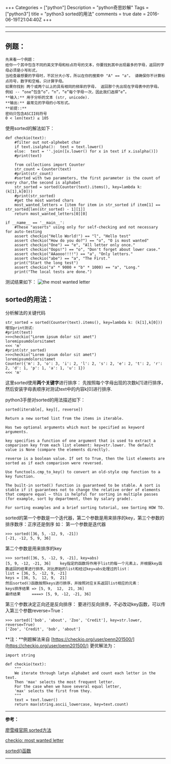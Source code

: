 +++
Categories = ["python"]
Description = "python奇思妙解"
Tags = ["python3"]
title = "python3 sorted的用法"
comments = true
date = 2016-06-19T21:04:40Z
+++

---
* * *

## **例题：**

    先来看一个例题：
    给你一个其中包含不同的英文字母和标点符号的文本，你要找到其中出现最多的字母，返回的字母必须是小写形式，
    当检查最想要的字母时，不区分大小写，所以在你的搜索中 "A" == "a"。 请确保你不计算标点符号，数字和空格，只计算字母。
    如果你找到 两个或两个以上的具有相同的频率的字母， 返回那个先出现在字母表中的字母。 例如 -- “one”包含“o”，“n”，“e”每个字母一次，因此我们选择“e”。
    **输入:** 用于分析的文本 (str, unicode).
    **输出:** 最常见的字母的小写形式。
    **前提::**
    密码只包含ASCII码符号
    0 < len(text) ≤ 105

使用sorted的解法如下：

    def checkio(text):
        #filter out not-alphebet char
        if text.isalpha():  text = text.lower()
        else:  text = ''.join([x.lower() for x in text if x.isalpha()])
        #print(text)

        from collections import Counter
        str_count = Counter(text)
        #print(str_count)
        #sorted with two parameters, the first parameter is the count of every char,the second is alphabet
        str_sorted = sorted(Counter(text).items(), key=lambda k: (k[1],k[0]))
        #print(str_sorted)
        #get the most wanted chars
        most_wanted_letters = [item for item in str_sorted if item[1] == str_sorted[len(str_sorted) - 1][1]]
        return most_wanted_letters[0][0]

    if __name__ == '__main__':
        #These "asserts" using only for self-checking and not necessary for auto-testing
        assert checkio("Hello World!") == "l", "Hello test"
        assert checkio("How do you do?") == "o", "O is most wanted"
        assert checkio("One") == "e", "All letter only once."
        assert checkio("Oops!") == "o", "Don't forget about lower case."
        assert checkio("AAaooo!!!!") == "a", "Only letters."
        assert checkio("abe") == "a", "The First."
        print("Start the long test")
        assert checkio("a" * 9000 + "b" * 1000) == "a", "Long."
        print("The local tests are done.")

测试结果如下：
![the most wanted letter](http://o7ubfyghw.bkt.clouddn.com/checkio%20most%20wanted%20letter.jpg)

## **sorted的用法：**

分析解法的关键代码

    str_sorted = sorted(Counter(text).items(), key=lambda k: (k[1],k[0]))    增加print测试:
    #print(text)
    >>>checkio("Lorem ipsum dolor sit amet")
    loremipsumdolorsitamet
    <<< 'm'
    #print(str_sorted)
    >>>checkio("Lorem ipsum dolor sit amet")
    loremipsumdolorsitamet
    Counter({'m': 3, 'o': 3, 'i': 2, 'l': 2, 's': 2, 'e': 2, 't': 2, 'r': 2, 'd': 1, 'p': 1, 'a': 1, 'u': 1})
    <<< 'm'

这里sorted使用**两个关键字**进行排序：
先按照每个字母出现的次数k[1]进行排序，然后安装字母表顺序对测试text中的内容k[0]进行排序.

python3手册对sorted的用法描述如下：

    sorted(iterable[, key][, reverse])

    Return a new sorted list from the items in iterable.

    Has two optional arguments which must be specified as keyword arguments.

    key specifies a function of one argument that is used to extract a comparison key from each list element: key=str.lower. The default value is None (compare the elements directly).

    reverse is a boolean value. If set to True, then the list elements are sorted as if each comparison were reversed.

    Use functools.cmp_to_key() to convert an old-style cmp function to a key function.

    The built-in sorted() function is guaranteed to be stable. A sort is stable if it guarantees not to change the relative order of elements that compare equal — this is helpful for sorting in multiple passes (for example, sort by department, then by salary grade).

    For sorting examples and a brief sorting tutorial, see Sorting HOW TO.

sorted的第一个参数是一个迭代器，第二个参数是用来排序的key，第三个参数的排序数序：正序还是倒序
如：
第一个参数是迭代器

    >>> sorted([36, 5, -12, 9, -21])
    [-21, -12, 5, 9, 36]

第二个参数是用来排序的key

    >>> sorted([36, 5, -12, 9, -21], key=abs)
    [5, 9, -12, -21, 36]    key指定的函数将作用于list的每一个元素上，并根据key函数返回的结果进行排序。对比原始的list和经过key=abs处理过的list：
    list = [36, 5, -12, 9, -21]
    keys = [36, 5,  12, 9,  21]
    然后sorted()函数按照keys进行排序，并按照对应关系返回list相应的元素：
    keys排序结果 => [5, 9,  12,  21, 36]
    最终结果     ====> [5, 9, -12, -21, 36]

第三个参数决定正向还是反向排序：
要进行反向排序，不必改动key函数，可以传入第三个参数reverse=True：

    >>> sorted(['bob', 'about', 'Zoo', 'Credit'], key=str.lower, reverse=True)
    ['Zoo', 'Credit', 'bob', 'about']

**注：**例题解法来自 [https://checkio.org/user/penn201500/](https://checkio.org/user/penn201500/)
更优解法为：

    import string
    ​
    def checkio(text):
        """
        We iterate through latyn alphabet and count each letter in the text.
        Then 'max' selects the most frequent letter.
        For the case when we have several equal letter,
        'max' selects the first from they.
        """
        text = text.lower()
        return max(string.ascii_lowercase, key=text.count)

* * *

**参考：**

[廖雪峰官网 sorted方法](http://www.liaoxuefeng.com/wiki/0014316089557264a6b348958f449949df42a6d3a2e542c000/0014318230588782cac105d0d8a40c6b450a232748dc854000)

[checkio: most wanted letter](https://checkio.org/mission/most-wanted-letter/)

[sorted()函数](http://www.liaoxuefeng.com/wiki/0014316089557264a6b348958f449949df42a6d3a2e542c000/0014318230588782cac105d0d8a40c6b450a232748dc854000)

* * *

